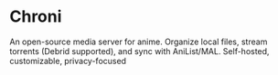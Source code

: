 # Chroni
An open-source media server for anime. Organize local files, stream torrents (Debrid supported), and sync with AniList/MAL. Self-hosted, customizable, privacy-focused
